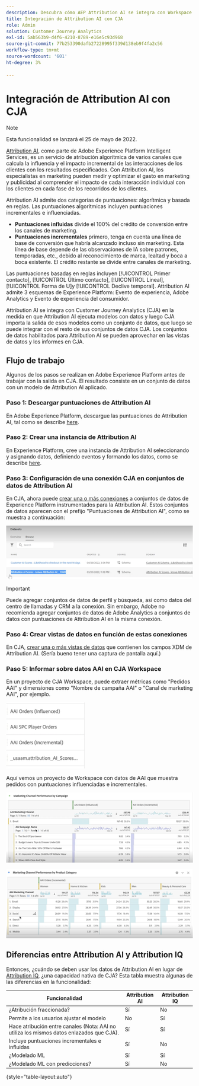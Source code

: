 ```yaml
---
description: Descubra cómo AEP Attribution AI se integra con Workspace en CJA.
title: Integración de Attribution AI con CJA
role: Admin
solution: Customer Journey Analytics
exl-id: 5ab563b9-d4f6-4210-8789-e16e5c93d968
source-git-commit: 77b253390dafb27228995f339d138eb9f4fa2c56
workflow-type: tm+mt
source-wordcount: '601'
ht-degree: 3%

---
```


# Integración de Attribution AI con CJA

>[!NOTE]
>
>Esta funcionalidad se lanzará el 25 de mayo de 2022.

[Attribution AI](https://experienceleague.adobe.com/docs/experience-platform/intelligent-services/attribution-ai/overview.html?lang=en), como parte de Adobe Experience Platform Intelligent Services, es un servicio de atribución algorítmica de varios canales que calcula la influencia y el impacto incremental de las interacciones de los clientes con los resultados especificados. Con Attribution AI, los especialistas en marketing pueden medir y optimizar el gasto en marketing y publicidad al comprender el impacto de cada interacción individual con los clientes en cada fase de los recorridos de los clientes.

Attribution AI admite dos categorías de puntuaciones: algorítmica y basada en reglas. Las puntuaciones algorítmicas incluyen puntuaciones incrementales e influenciadas.

* **Puntuaciones influidas** divide el 100% del crédito de conversión entre los canales de marketing.
* **Puntuaciones incrementales** primero, tenga en cuenta una línea de base de conversión que habría alcanzado incluso sin marketing. Esta línea de base depende de las observaciones de IA sobre patrones, temporadas, etc., debido al reconocimiento de marca, lealtad y boca a boca existente. El crédito restante se divide entre canales de marketing.

Las puntuaciones basadas en reglas incluyen [!UICONTROL Primer contacto], [!UICONTROL Último contacto], [!UICONTROL Lineal], [!UICONTROL Forma de U]y [!UICONTROL Declive temporal]. Attribution AI admite 3 esquemas de Experience Platform: Evento de experiencia, Adobe Analytics y Evento de experiencia del consumidor.

Attribution AI se integra con Customer Journey Analytics (CJA) en la medida en que Attribution AI ejecuta modelos con datos y luego CJA importa la salida de esos modelos como un conjunto de datos, que luego se puede integrar con el resto de sus conjuntos de datos CJA. Los conjuntos de datos habilitados para Attribution AI se pueden aprovechar en las vistas de datos y los informes en CJA.

## Flujo de trabajo

Algunos de los pasos se realizan en Adobe Experience Platform antes de trabajar con la salida en CJA. El resultado consiste en un conjunto de datos con un modelo de Attribution AI aplicado.

### Paso 1: Descargar puntuaciones de Attribution AI

En Adobe Experience Platform, descargue las puntuaciones de Attribution AI, tal como se describe [here](https://experienceleague.adobe.com/docs/experience-platform/intelligent-services/attribution-ai/getting-started.html?lang=en#downloading-attribution-ai-scores).

### Paso 2: Crear una instancia de Attribution AI

En Experience Platform, cree una instancia de Attribution AI seleccionando y asignando datos, definiendo eventos y formando los datos, como se describe [here](https://experienceleague.adobe.com/docs/experience-platform/intelligent-services/attribution-ai/user-guide.html).

### Paso 3: Configuración de una conexión CJA en conjuntos de datos de Attribution AI

En CJA, ahora puede [crear una o más conexiones](/help/connections/create-connection.md) a conjuntos de datos de Experience Platform instrumentados para la Attribution AI. Estos conjuntos de datos aparecen con el prefijo &quot;Puntuaciones de Attribution AI&quot;, como se muestra a continuación:

![Puntuaciones AAI](assets/aai-scores.png)

>[!IMPORTANT]
>
>Puede agregar conjuntos de datos de perfil y búsqueda, así como datos del centro de llamadas y CRM a la conexión. Sin embargo, Adobe no recomienda agregar conjuntos de datos de Adobe Analytics a conjuntos de datos con puntuaciones de Attribution AI en la misma conexión.


### Paso 4: Crear vistas de datos en función de estas conexiones

En CJA, [crear una o más vistas de datos](/help/data-views/create-dataview.md) que contienen los campos XDM de Attribution AI. (Sería bueno tener una captura de pantalla aquí.)

### Paso 5: Informar sobre datos AAI en CJA Workspace

En un proyecto de CJA Workspace, puede extraer métricas como &quot;Pedidos AAI&quot; y dimensiones como &quot;Nombre de campaña AAI&quot; o &quot;Canal de marketing AAI&quot;, por ejemplo.

![Dimensiones AAI](assets/aai-dims.png)

Aquí vemos un proyecto de Workspace con datos de AAI que muestra pedidos con puntuaciones influenciadas e incrementales.

![Proyecto AAI](assets/aai-project.png)

![Proyecto AAI](assets/aai-project2.png)


## Diferencias entre Attribution AI y Attribution IQ

Entonces, ¿cuándo se deben usar los datos de Attribution AI en lugar de [Attribution IQ](/help/analysis-workspace/attribution/overview.md), ¿una capacidad nativa de CJA? Esta tabla muestra algunas de las diferencias en la funcionalidad:

| Funcionalidad | Attribution AI | Attribution IQ |
| --- | --- | --- |
| ¿Atribución fraccionada? | Sí | No |
| Permite a los usuarios ajustar el modelo | No | Sí |
| Hace atribución entre canales (Nota: AAI no utiliza los mismos datos enlazados que CJA). | Sí | Sí |
| Incluye puntuaciones incrementales e influidas | Sí | No |
| ¿Modelado ML | Sí | Sí |
| ¿Modelado ML con predicciones? | Sí | No |

{style=&quot;table-layout:auto&quot;}
